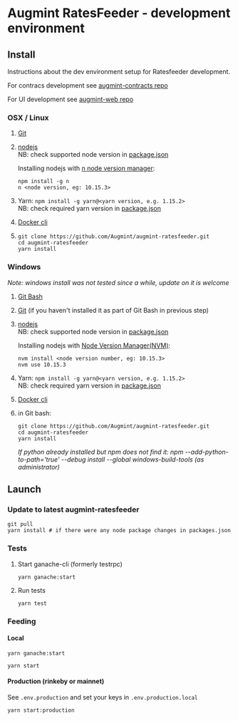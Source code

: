 # Augmint RatesFeeder - development environment

## Install

Instructions about the dev environment setup for Ratesfeeder development.

For contracs development see [augmint-contracts repo](https://github.com/Augmint/augmint-contracts)

For UI development see [augmint-web repo](https://github.com/Augmint/augmint-web)

### OSX / Linux

1.  [Git](https://git-scm.com/download)

1.  [nodejs](https://nodejs.org/en/download/)  
    NB: check supported node version in [package.json](../package.json)

    Installing nodejs with [n node version manager](https://github.com/tj/n):

    ```
    npm install -g n
    n <node version, eg: 10.15.3>
    ```

1.  Yarn: `npm install -g yarn@<yarn version, e.g. 1.15.2>`  
    NB: check required yarn version in [package.json](../package.json)

1.  [Docker cli](https://hub.docker.com/search/?type=edition&offering=community)

1.  ```
    git clone https://github.com/Augmint/augmint-ratesfeeder.git
    cd augmint-ratesfeeder
    yarn install
    ```

### Windows

_Note: windows install was not tested since a while, update on it is welcome_

1.  [Git Bash](https://git-for-windows.github.io/)
1.  [Git](https://git-scm.com/download) (if you haven't installed it as part of Git Bash in previous step)
1.  [nodejs](https://nodejs.org/en/download/)  
    NB: check supported node version in [package.json](../package.json)

    Installing nodejs with [Node Version Manager(NVM)](https://github.com/coreybutler/nvm-windows/releases):

    ```
    nvm install <node version number, eg: 10.15.3>
    nvm use 10.15.3
    ```

1.  Yarn: `npm install -g yarn@<yarn version, e.g. 1.15.2>`  
    NB: check required yarn version in [package.json](../package.json)

1.  [Docker cli](https://hub.docker.com/search/?type=edition&offering=community)

1.  in Git bash:

    ```
    git clone https://github.com/Augmint/augmint-ratesfeeder.git
    cd augmint-ratesfeeder
    yarn install
    ```

    _If python already installed but npm does not find it: npm --add-python-to-path='true' --debug install --global windows-build-tools (as administrator)_

## Launch

### Update to latest augmint-ratesfeeder

```
git pull
yarn install # if there were any node package changes in packages.json
```

### Tests

1.  Start ganache-cli (formerly testrpc)

    ```
    yarn ganache:start
    ```

2.  Run tests

    ```
    yarn test
    ```

### Feeding

#### Local

```
yarn ganache:start
```

```
yarn start
```

#### Production (rinkeby or mainnet)

See `.env.production` and set your keys in `.env.production.local`

```
yarn start:production
```
